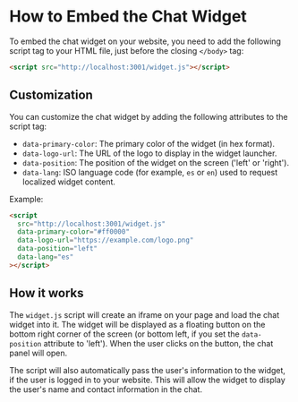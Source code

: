# How to Embed the Chat Widget

To embed the chat widget on your website, you need to add the following script tag to your HTML file, just before the closing `</body>` tag:

```html
<script src="http://localhost:3001/widget.js"></script>
```

## Customization

You can customize the chat widget by adding the following attributes to the script tag:

*   `data-primary-color`: The primary color of the widget (in hex format).
*   `data-logo-url`: The URL of the logo to display in the widget launcher.
*   `data-position`: The position of the widget on the screen ('left' or 'right').
*   `data-lang`: ISO language code (for example, `es` or `en`) used to request localized widget content.

Example:

```html
<script
  src="http://localhost:3001/widget.js"
  data-primary-color="#ff0000"
  data-logo-url="https://example.com/logo.png"
  data-position="left"
  data-lang="es"
></script>
```

## How it works

The `widget.js` script will create an iframe on your page and load the chat widget into it. The widget will be displayed as a floating button on the bottom right corner of the screen (or bottom left, if you set the `data-position` attribute to 'left'). When the user clicks on the button, the chat panel will open.

The script will also automatically pass the user's information to the widget, if the user is logged in to your website. This will allow the widget to display the user's name and contact information in the chat.
